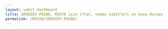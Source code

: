 ```yaml
---
layout: vakit_dashboard
title: SERGIEV-POSAD, RUSYA için iftar, namaz vakitleri ve hava durumu - ilçe/eyalet seç
permalink: /RUSYA/SERGIEV-POSAD/
---
```


<script type="text/javascript">
  var GLOBAL_COUNTRY = 'RUSYA';
  var GLOBAL_CITY = 'SERGIEV-POSAD';
  var GLOBAL_STATE = '';
  var lat = 72;
  var lon = 21;
</script>
